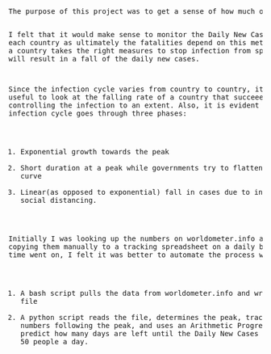 <html>
<body>
<pre>
The purpose of this project was to get a sense of how much of an impact the Coronavirus will have over the countries of US, UK, Italy, Spain and Germany. So how exactly will this impact be measured? What parameters will help us grasp the situation as the cases keep on growing?

I felt that it would make sense to monitor the Daily New Cases in each country as ultimately the fatalities depend on this metric. Also if a country takes the right measures to stop infection from spreading, it will result in a fall of the daily new cases.

Since the infection cycle varies from country to country, it would be useful to look at the falling rate of a country that succeeeds in controlling the infection to an extent. Also, it is evident that the infection cycle goes through three phases:

1) Exponential growth towards the peak
2) Short duration at a peak while governments try to flatten the curve
3) Linear(as opposed to exponential) fall in cases due to increased social distancing.

Initially I was looking up the numbers on worldometer.info and copying them manually to a tracking spreadsheet on a daily basis. As time went on, I felt it was better to automate the process whereby:
1) A bash script pulls the data from worldometer.info and writes to a file
2) A python script reads the file, determines the peak, traces the numbers following the peak, and uses an Arithmetic Progression model to predict how many days are left until the Daily New Cases metric falls to 50 people a day.
</pre>
</body>
</html>
